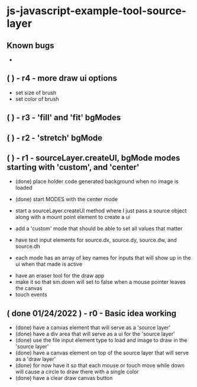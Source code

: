 # js-javascript-example-tool-source-layer

## Known bugs
* 

<!-- Maintenance -->


<!-- Additional Features -->

## ( ) - r4 - more draw ui options
* set size of brush
* set color of brush

## ( ) - r3 - 'fill' and 'fit' bgModes

## ( ) - r2 - 'stretch' bgMode


<!-- Minimum Viable Product -->

## ( ) - r1 - sourceLayer.createUI, bgMode modes starting with 'custom', and 'center'
<!-- source layer -->
* (done) place holder code generated background when no image is loaded
* (done) start MODES with the center mode

* start a sourceLayer.createUI method where I just pass a source object along with a mount point element to create a ui


* add a 'custom' mode that should be able to set all values that matter
* have text input elements for source.dx, source.dy, source.dw, and source.dh
* each mode has an array of key names for inputs that will show up in the ui when that made is active

<!-- draw -->
* have an eraser tool for the draw app
* make it so that sm.down will set to false when a mouse pointer leaves the canvas
* touch events


## ( done 01/24/2022 ) - r0 - Basic idea working
* (done) have a canvas element that will serve as a 'source layer'
* (done) have a div area that will serve as a ui for the 'source layer'
* (done) use the file input element type to load and image to draw in the 'source layer'
* (done) have a canvas element on top of the source layer that will serve as a 'draw layer'
* (done) for now have it so that each mouse or touch move while down will cause a circle to draw there with a single color
* (done) have a clear draw canvas button